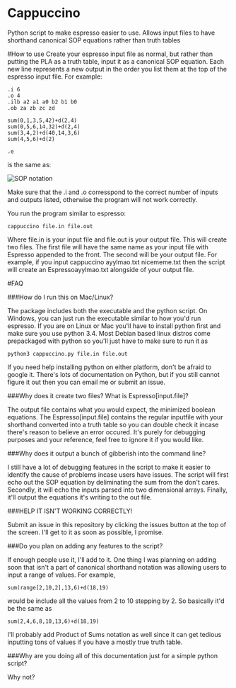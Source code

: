 # Cappuccino
Python script to make espresso easier to use. Allows input files to have shorthand canonical SOP equations rather than truth tables

#How to use
Create your espresso input file as normal, but rather than putting the PLA as a truth table, input it as a canonical SOP equation. Each new line represents a new output in the order you list them at the top of the espresso input file. 
For example: 
```
.i 6
.o 4
.ilb a2 a1 a0 b2 b1 b0
.ob za zb zc zd
 
sum(0,1,3,5,42)+d(2,4)
sum(0,5,6,14,32)+d(2,4)
sum(3,4,2)+d(40,14,3,6)
sum(4,5,6)+d(2)

.e
```
is the same as:

![SOP notation](http://i.imgur.com/MSLMYO1.png)

Make sure that the .i and .o corresspond to the correct number of inputs and outputs listed, otherwise the program will not work correctly.

You run the program similar to espresso:
```
cappuccino file.in file.out
```
Where file.in is your input file and file.out is your output file. 
This will create two files. The first file will have the same name as your input file with Espresso appended to the front. The second will be your output file. For example, if you input cappuccino ayylmao.txt nicememe.txt then the script will create an Espressoayylmao.txt alongside of your output file. 

#FAQ

###How do I run this on Mac/Linux?

The package includes both the executable and the python script. On Windows, you can just run the executable similar to how you'd run espresso. If you are on Linux or Mac you'll have to install python first and make sure you use python 3.4. Most Debian based linux distros come prepackaged with python so you'll just have to make sure to run it as
```
python3 cappuccino.py file.in file.out
```
If you need help installing python on either platform, don't be afraid to google it. There's lots of documentation on Python, but if you still cannot figure it out then you can email me or submit an issue.

###Why does it create two files? What is Espresso[input.file]?

The output file contains what you would expect, the minimized boolean equations. The Espresso[input.file] contains the regular inputfile with your shorthand converted into a truth table so you can double check it incase there's reason to believe an error occured. It's purely for debugging purposes and your reference, feel free to ignore it if you would like. 

###Why does it output a bunch of gibberish into the command line?

I still have a lot of debugging features in the script to make it easier to identify the cause of problems incase users have issues. The script will first echo out the SOP equation by deliminating the sum from the don't cares. Secondly, it will echo the inputs parsed into two dimensional arrays. Finally, it'll output the equations it's writing to the out file. 

###HELP IT ISN'T WORKING CORRECTLY!

Submit an issue in this repository by clicking the issues button at the top of the screen. I'll get to it as soon as possible, I promise. 

###Do you plan on adding any features to the script?

If enough people use it, I'll add to it. One thing I was planning on adding soon that isn't a part of canonical shorthand notation was allowing users to input a range of values. For example,
```
sum(range[2,10,2],13,6)+d(18,19)
```
would be include all the values from 2 to 10 stepping by 2. So basically it'd be the same as 
```
sum(2,4,6,8,10,13,6)+d(18,19)
```
I'll probably add Product of Sums notation as well since it can get tedious inputting tons of values if you have a mostly true truth table. 

###Why are you doing all of this documentation just for a simple python script?

Why not?

